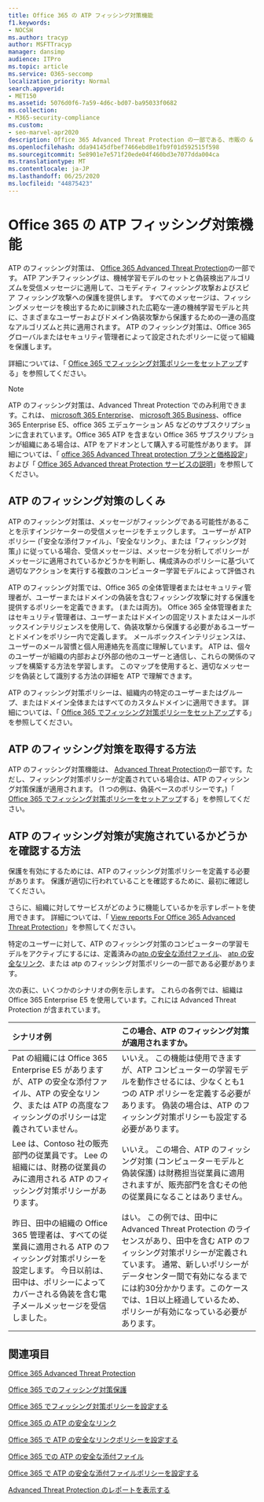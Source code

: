 ```yaml
---
title: Office 365 の ATP フィッシング対策機能
f1.keywords:
- NOCSH
ms.author: tracyp
author: MSFTTracyp
manager: dansimp
audience: ITPro
ms.topic: article
ms.service: O365-seccomp
localization_priority: Normal
search.appverid:
- MET150
ms.assetid: 5076d0f6-7a59-4d6c-bd07-ba95033f0682
ms.collection:
- M365-security-compliance
ms.custom:
- seo-marvel-apr2020
description: Office 365 Advanced Threat Protection の一部である、市販の & スピアーフィッシング攻撃に対する保護を提供するフィッシング対策機能について説明します。
ms.openlocfilehash: dda94145dfbef7466ebd8e1fb9f01d592515f598
ms.sourcegitcommit: 5e8901e7e571f20ede04f460bd3e7077dda004ca
ms.translationtype: MT
ms.contentlocale: ja-JP
ms.lasthandoff: 06/25/2020
ms.locfileid: "44875423"
---
```

# <a name="atp-anti-phishing-capabilities-in-office-365"></a>Office 365 の ATP フィッシング対策機能

ATP のフィッシング対策は、 [Office 365 Advanced Threat Protection](office-365-atp.md)の一部です。 ATP アンチフィッシングは、機械学習モデルのセットと偽装検出アルゴリズムを受信メッセージに適用して、コモディティ フィッシング攻撃およびスピア フィッシング攻撃への保護を提供します。 すべてのメッセージは、フィッシングメッセージを検出するために訓練された広範な一連の機械学習モデルと共に、さまざまなユーザーおよびドメイン偽装攻撃から保護するための一連の高度なアルゴリズムと共に適用されます。 ATP のフィッシング対策は、Office 365 グローバルまたはセキュリティ管理者によって設定されたポリシーに従って組織を保護します。
  
詳細については、「 [Office 365 でフィッシング対策ポリシーをセットアップ](set-up-anti-phishing-policies.md)する」を参照してください。
  
> [!NOTE]
> ATP のフィッシング対策は、Advanced Threat Protection でのみ利用できます。これは、 [microsoft 365 Enterprise](https://www.microsoft.com/microsoft-365/enterprise/home)、 [microsoft 365 Business](https://www.microsoft.com/microsoft-365/business)、office 365 Enterprise E5、office 365 エデュケーション A5 などのサブスクリプションに含まれています。Office 365 ATP を含まない Office 365 サブスクリプションが組織にある場合は、ATP をアドオンとして購入する可能性があります。 詳細については、「 [office 365 Advanced Threat protection プランと価格設定](https://products.office.com/exchange/advance-threat-protection)」および「 [Office 365 Advanced threat Protection サービスの説明](https://docs.microsoft.com/office365/servicedescriptions/office-365-advanced-threat-protection-service-description)」を参照してください。

## <a name="how-atp-anti-phishing-works"></a>ATP のフィッシング対策のしくみ

ATP のフィッシング対策は、メッセージがフィッシングである可能性があることを示すインジケーターの受信メッセージをチェックします。 ユーザーが ATP ポリシー (「安全な添付ファイル」、「安全なリンク」、または「フィッシング対策」) に従っている場合、受信メッセージは、メッセージを分析してポリシーがメッセージに適用されているかどうかを判断し、構成済みのポリシーに基づいて適切なアクションを実行する複数のコンピューター学習モデルによって評価され
  
ATP のフィッシング対策では、Office 365 の全体管理者またはセキュリティ管理者が、ユーザーまたはドメインの偽装を含むフィッシング攻撃に対する保護を提供するポリシーを定義できます。 (または両方)。 Office 365 全体管理者またはセキュリティ管理者は、ユーザーまたはドメインの固定リストまたはメールボックスインテリジェンスを使用して、偽装攻撃から保護する必要があるユーザーとドメインをポリシー内で定義します。 メールボックスインテリジェンスは、ユーザーのメール習慣と個人用連絡先を高度に理解しています。 ATP は、個々のユーザーが組織の内部および外部の他のユーザーと通信し、これらの関係のマップを構築する方法を学習します。 このマップを使用すると、適切なメッセージを偽装として識別する方法の詳細を ATP で理解できます。
  
ATP のフィッシング対策ポリシーは、組織内の特定のユーザーまたはグループ、またはドメイン全体またはすべてのカスタムドメインに適用できます。 詳細については、「 [Office 365 でフィッシング対策ポリシーをセットアップ](set-up-anti-phishing-policies.md)する」を参照してください。
  
## <a name="how-to-get-atp-anti-phishing"></a>ATP のフィッシング対策を取得する方法

ATP のフィッシング対策機能は、 [Advanced Threat Protection](office-365-atp.md)の一部です。ただし、フィッシング対策ポリシーが定義されている場合は、ATP のフィッシング対策保護が適用されます。 (1 つの例は、偽装ベースのポリシーです。)「 [Office 365 でフィッシング対策ポリシーをセットアップ](set-up-anti-phishing-policies.md)する」を参照してください。
  
## <a name="how-to-know-if-atp-anti-phishing-is-in-place"></a>ATP のフィッシング対策が実施されているかどうかを確認する方法

保護を有効にするためには、ATP のフィッシング対策ポリシーを定義する必要があります。 保護が適切に行われていることを確認するために、最初に確認してください。

さらに、組織に対してサービスがどのように機能しているかを示すレポートを使用できます。 詳細については、「 [View reports For Office 365 Advanced Threat Protection](view-reports-for-atp.md)」を参照してください。

特定のユーザーに対して、ATP のフィッシング対策のコンピューターの学習モデルをアクティブにするには、定義済みの[atp の安全な添付ファイル](atp-safe-attachments.md)、 [atp の安全なリンク](atp-safe-links.md)、または atp のフィッシング対策ポリシーの一部である必要があります。 

次の表に、いくつかのシナリオの例を示します。 これらの各例では、組織は Office 365 Enterprise E5 を使用しています。これには Advanced Threat Protection が含まれています。
  
|**シナリオ例**|**この場合、ATP のフィッシング対策が適用されますか。**|
|:-----|:-----|
|Pat の組織には Office 365 Enterprise E5 がありますが、ATP の安全な添付ファイル、ATP の安全なリンク、または ATP の高度なフィッシングのポリシーは定義されていません。|いいえ。 この機能は使用できますが、ATP コンピューターの学習モデルを動作させるには、少なくとも1つの ATP ポリシーを定義する必要があります。 偽装の場合は、ATP のフィッシング対策ポリシーも設定する必要があります。|
|Lee は、Contoso 社の販売部門の従業員です。 Lee の組織には、財務の従業員のみに適用される ATP のフィッシング対策ポリシーがあります。|いいえ。 この場合、ATP のフィッシング対策 (コンピューターモデルと偽装保護) は財務担当従業員に適用されますが、販売部門を含むその他の従業員になることはありません。|
|昨日、田中の組織の Office 365 管理者は、すべての従業員に適用される ATP のフィッシング対策ポリシーを設定します。 今日以前は、田中は、ポリシーによってカバーされる偽装を含む電子メールメッセージを受信しました。|はい。 この例では、田中に Advanced Threat Protection のライセンスがあり、田中を含む ATP のフィッシング対策ポリシーが定義されています。 通常、新しいポリシーがデータセンター間で有効になるまでには約30分かかります。このケースでは、1日以上経過しているため、ポリシーが有効になっている必要があります。|

## <a name="related-topics"></a>関連項目

[Office 365 Advanced Threat Protection](office-365-atp.md)
  
[Office 365 でのフィッシング対策保護](anti-phishing-protection.md)
  
[Office 365 でフィッシング対策ポリシーを設定する](set-up-anti-phishing-policies.md)
  
[Office 365 の ATP の安全なリンク](atp-safe-links.md)
  
[Office 365 で ATP の安全なリンクポリシーを設定する](set-up-atp-safe-links-policies.md)
  
[Office 365 での ATP の安全な添付ファイル](atp-safe-attachments.md)
  
[Office 365 で ATP の安全な添付ファイルポリシーを設定する](set-up-atp-safe-attachments-policies.md)
  
[Advanced Threat Protection のレポートを表示する](view-reports-for-atp.md)
